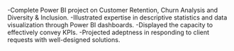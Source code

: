-Complete Power BI project on Customer Retention, Churn Analysis and Diversity & Inclusion.
-Illustrated expertise in descriptive statistics and data visualization through Power BI dashboards.
-Displayed the capacity to effectively convey KPIs.
-Projected adeptness in responding to client requests with well-designed solutions.
